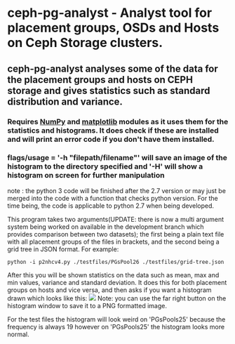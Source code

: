 # ceph-pg-analyst - Analyst tool for placement groups, OSDs and Hosts on Ceph Storage clusters.

## ceph-pg-analyst analyses some of the data for the placement groups and hosts on CEPH storage and gives statistics such as standard distribution and variance. 

### Requires [NumPy](http://www.numpy.org/) and [matplotlib](http://matplotlib.org/)  modules as it uses them for the statistics and histograms. It does check if these are installed and will print an error code if you don't have them installed. 
### flags/usage = '-h "filepath/filename"' will save an image of the histogram to the directory specified and '-H' will show a histogram on screen for further manipulation 


note : the python 3 code will be finished after the 2.7 version or may just be merged into the code with a function that checks python version. For the time being, the code is applicable to python 2.7 when being developed.


This program takes two arguments(UPDATE: there is now a multi argument system being worked on available in the development branch which provides comparison between two datasets); the first being a plain text file with all placement groups of the files in brackets, and the second being a grid tree in JSON format. For example: 


` python -i p2nhcv4.py ./testfiles/PGsPool26 ./testfiles/grid-tree.json 
`

After this you will be shown statistics on the data such as mean, max and min values, variance and standard deviation. It does this for both placement groups on hosts and vice versa, and then asks if you want a histogram drawn which looks like this: ![](http://i.imgur.com/jlTAxBo.png)
Note: you can use the far right button on the histogram window to save it to a PNG formatted image. 

For the test files the histogram will look weird on 'PGsPools25' because the frequency is always 19 however on 'PGsPools25' the histogram looks more normal. 

